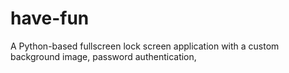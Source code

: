 # have-fun
A Python-based fullscreen lock screen application with a custom background image, password authentication,
